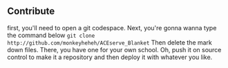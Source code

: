 ## Contribute
first, you'll need to open a git codespace.
Next, you're gonna wanna type the command below
`git clone http://github.com/monkeyheheh/ACEserve_Blanket`
Then delete the mark down files.
There, you have one for your own school. Oh, push it on source control to make it a repository and then deploy it with whatever you like.

